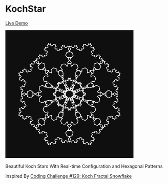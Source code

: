 # KochStar

[Live Demo](https://www.virkano.github.io/CanvasFun/KochStar)

![Koch Star](../thumbnails/kochStar_400x400-min.png)

Beautiful Koch Stars With Real-time Configuration and Hexagonal Patterns

Inspired By [Coding Challenge #129: Koch Fractal Snowflake](https://youtu.be/X8bXDKqMsXE)
